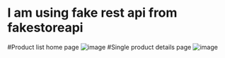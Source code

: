 # I am using fake rest api from fakestoreapi
#Product list home page 
![image](https://user-images.githubusercontent.com/31030260/118387322-b6bd8280-b63f-11eb-8117-357e9b91cfc3.png)
#Single product details page
![image](https://user-images.githubusercontent.com/31030260/118387349-dce32280-b63f-11eb-9f11-bd159a802737.png)


